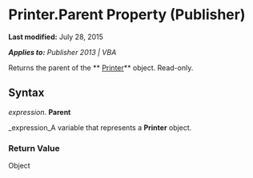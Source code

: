 
# Printer.Parent Property (Publisher)

 **Last modified:** July 28, 2015

 _**Applies to:** Publisher 2013 | VBA_

Returns the parent of the  ** [Printer](46f8c6a2-4cf1-bb6a-1214-a751440870f2.md)** object. Read-only.


## Syntax

 _expression_. **Parent**

 _expression_A variable that represents a  **Printer** object.


### Return Value

Object

